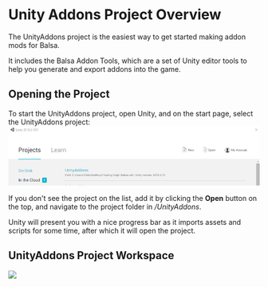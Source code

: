 # Unity Addons Project Overview
The UnityAddons project is the easiest way to get started making addon mods for Balsa.

It includes the Balsa Addon Tools, which are a set of Unity editor tools to help you generate and export addons into the game.

## Opening the Project
To start the UnityAddons project, open Unity, and on the start page, select the UnityAddons project:
![](openUnityAddonsProject.png)

If you don't see the project on the list, add it by clicking the **Open** button on the top, and navigate to the project folder in *<balsa sdk install location>/UnityAddons*.

Unity will present you with a nice progress bar as it imports assets and scripts for some time, after which it will open the project.


## UnityAddons Project Workspace

![](unityAddonsProjectWorkspace.png)





